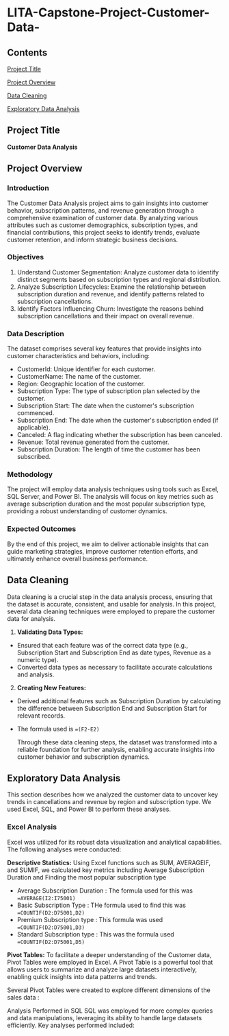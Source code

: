 # LITA-Capstone-Project-Customer-Data-

## Contents
[Project Title](#Project-Title)

[Project Overview](#Project-Overview)

[Data Cleaning](#Data-Cleaning)

[Exploratory Data Analysis](#Exploratory-Data-Analysis)



## Project Title
**Customer Data Analysis**
## Project Overview

### Introduction 
The Customer Data Analysis project aims to gain insights into customer behavior, subscription patterns, and revenue generation through a comprehensive examination of customer data. By analyzing various attributes such as customer demographics, subscription types, and financial contributions, this project seeks to identify trends, evaluate customer retention, and inform strategic business decisions.

### Objectives
1. Understand Customer Segmentation: Analyze customer data to identify distinct segments based on subscription types and regional distribution.
2. Analyze Subscription Lifecycles: Examine the relationship between subscription duration and revenue, and identify patterns related to subscription cancellations.
3. Identify Factors Influencing Churn: Investigate the reasons behind subscription cancellations and their impact on overall revenue.

### Data Description
The dataset comprises several key features that provide insights into customer characteristics and behaviors, including:
- CustomerId: Unique identifier for each customer.
- CustomerName: The name of the customer.
- Region: Geographic location of the customer.
- Subscription Type: The type of subscription plan selected by the customer.
- Subscription Start: The date when the customer's subscription commenced.
- Subscription End: The date when the customer's subscription ended (if applicable).
- Canceled: A flag indicating whether the subscription has been canceled.
- Revenue: Total revenue generated from the customer.
- Subscription Duration: The length of time the customer has been subscribed.

### Methodology
The project will employ data analysis techniques using tools such as Excel, SQL Server, and Power BI. The analysis will focus on key metrics such as average subscription duration and the most popular subscription type, providing a robust understanding of customer dynamics.

### Expected Outcomes
By the end of this project, we aim to deliver actionable insights that can guide marketing strategies, improve customer retention efforts, and ultimately enhance overall business performance.

## Data Cleaning 
Data cleaning is a crucial step in the data analysis process, ensuring that the dataset is accurate, consistent, and usable for analysis. In this project, several data cleaning techniques were employed to prepare the customer data for analysis.
1. **Validating Data Types:**
- Ensured that each feature was of the correct data type (e.g., Subscription Start and Subscription End as date types, Revenue as a numeric type).
- Converted data types as necessary to facilitate accurate calculations and analysis.

2. **Creating New Features:**
- Derived additional features such as Subscription Duration by calculating the difference between Subscription End and Subscription Start for relevant records.
- The formula used is `=(F2-E2)`

  Through these data cleaning steps, the dataset was transformed into a reliable foundation for further analysis, enabling accurate insights into customer behavior and subscription dynamics.
  
## Exploratory Data Analysis 
This section describes how we analyzed the customer data to uncover key trends in cancellations and revenue by region and subscription type. We used Excel, SQL, and Power BI to perform these analyses.

### Excel Analysis 
Excel was utilized for its robust data visualization and analytical capabilities. The following analyses were conducted:

**Descriptive Statistics:**
Using Excel functions such as SUM, AVERAGEIF, and SUMIF, we calculated key metrics including Average Subscription Duration and Finding the most popular subscription type

- Average Subscription Duration : The formula used for this was `=AVERAGE(I2:I75001)`
- Basic Subscription Type : THe formula used to find this was `=COUNTIF(D2:D75001,D2)`
- Premium Subscription type : This formula was used `=COUNTIF(D2:D75001,D3)`
- Standard Subscription type : This was the formula used `=COUNTIF(D2:D75001,D5)`

**Pivot Tables:**
To facilitate a deeper understanding of the Customer data, Pivot Tables were employed in Excel. A Pivot Table is a powerful tool that allows users to summarize and analyze large datasets interactively, enabling quick insights into data patterns and trends.

Several Pivot Tables were created to explore different dimensions of the sales data :




Analysis Performed in SQL
SQL was employed for more complex queries and data manipulations, leveraging its ability to handle large datasets efficiently. Key analyses performed included:



   



 
  
